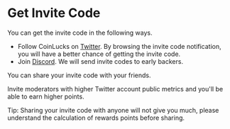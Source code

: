 # Get Invite Code

You can get the invite code in the following ways.

* Follow CoinLucks on [Twitter](https://twitter.com/coinlucks\_org). By browsing the invite code notification, you will have a better chance of getting the invite code.
* Join [Discord](https://discord.io/coinlucks). We will send invite codes to early backers.

You can share your invite code with your friends.&#x20;

Invite moderators with higher Twitter account public metrics and you'll be able to earn higher points.



Tip: Sharing your invite code with anyone will not give you much, please understand the calculation of rewards points before sharing.
